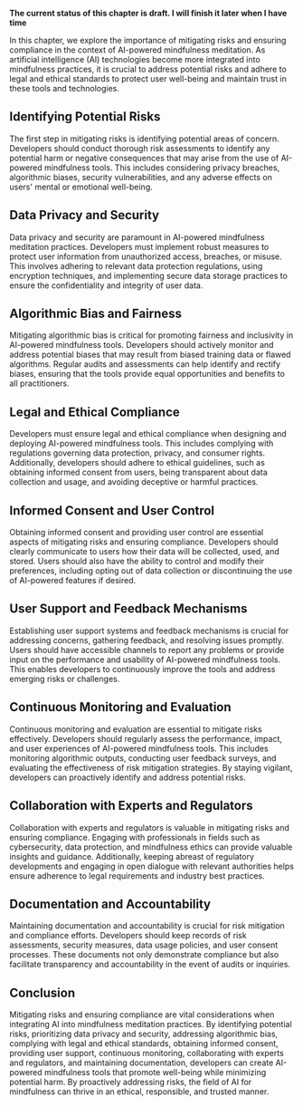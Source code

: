 **The current status of this chapter is draft. I will finish it later when I have time**

In this chapter, we explore the importance of mitigating risks and ensuring compliance in the context of AI-powered mindfulness meditation. As artificial intelligence (AI) technologies become more integrated into mindfulness practices, it is crucial to address potential risks and adhere to legal and ethical standards to protect user well-being and maintain trust in these tools and technologies.

Identifying Potential Risks
---------------------------

The first step in mitigating risks is identifying potential areas of concern. Developers should conduct thorough risk assessments to identify any potential harm or negative consequences that may arise from the use of AI-powered mindfulness tools. This includes considering privacy breaches, algorithmic biases, security vulnerabilities, and any adverse effects on users' mental or emotional well-being.

Data Privacy and Security
-------------------------

Data privacy and security are paramount in AI-powered mindfulness meditation practices. Developers must implement robust measures to protect user information from unauthorized access, breaches, or misuse. This involves adhering to relevant data protection regulations, using encryption techniques, and implementing secure data storage practices to ensure the confidentiality and integrity of user data.

Algorithmic Bias and Fairness
-----------------------------

Mitigating algorithmic bias is critical for promoting fairness and inclusivity in AI-powered mindfulness tools. Developers should actively monitor and address potential biases that may result from biased training data or flawed algorithms. Regular audits and assessments can help identify and rectify biases, ensuring that the tools provide equal opportunities and benefits to all practitioners.

Legal and Ethical Compliance
----------------------------

Developers must ensure legal and ethical compliance when designing and deploying AI-powered mindfulness tools. This includes complying with regulations governing data protection, privacy, and consumer rights. Additionally, developers should adhere to ethical guidelines, such as obtaining informed consent from users, being transparent about data collection and usage, and avoiding deceptive or harmful practices.

Informed Consent and User Control
---------------------------------

Obtaining informed consent and providing user control are essential aspects of mitigating risks and ensuring compliance. Developers should clearly communicate to users how their data will be collected, used, and stored. Users should also have the ability to control and modify their preferences, including opting out of data collection or discontinuing the use of AI-powered features if desired.

User Support and Feedback Mechanisms
------------------------------------

Establishing user support systems and feedback mechanisms is crucial for addressing concerns, gathering feedback, and resolving issues promptly. Users should have accessible channels to report any problems or provide input on the performance and usability of AI-powered mindfulness tools. This enables developers to continuously improve the tools and address emerging risks or challenges.

Continuous Monitoring and Evaluation
------------------------------------

Continuous monitoring and evaluation are essential to mitigate risks effectively. Developers should regularly assess the performance, impact, and user experiences of AI-powered mindfulness tools. This includes monitoring algorithmic outputs, conducting user feedback surveys, and evaluating the effectiveness of risk mitigation strategies. By staying vigilant, developers can proactively identify and address potential risks.

Collaboration with Experts and Regulators
-----------------------------------------

Collaboration with experts and regulators is valuable in mitigating risks and ensuring compliance. Engaging with professionals in fields such as cybersecurity, data protection, and mindfulness ethics can provide valuable insights and guidance. Additionally, keeping abreast of regulatory developments and engaging in open dialogue with relevant authorities helps ensure adherence to legal requirements and industry best practices.

Documentation and Accountability
--------------------------------

Maintaining documentation and accountability is crucial for risk mitigation and compliance efforts. Developers should keep records of risk assessments, security measures, data usage policies, and user consent processes. These documents not only demonstrate compliance but also facilitate transparency and accountability in the event of audits or inquiries.

Conclusion
----------

Mitigating risks and ensuring compliance are vital considerations when integrating AI into mindfulness meditation practices. By identifying potential risks, prioritizing data privacy and security, addressing algorithmic bias, complying with legal and ethical standards, obtaining informed consent, providing user support, continuous monitoring, collaborating with experts and regulators, and maintaining documentation, developers can create AI-powered mindfulness tools that promote well-being while minimizing potential harm. By proactively addressing risks, the field of AI for mindfulness can thrive in an ethical, responsible, and trusted manner.
